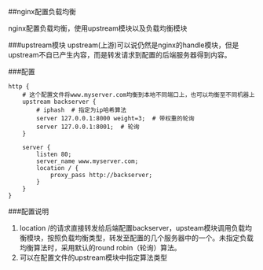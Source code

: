 ##nginx配置负载均衡

nginx配置负载均衡，使用upstream模块以及负载均衡模块

###upstream模块
upstream(上游)可以说仍然是nginx的handle模块，但是upstream不自已产生内容，而是转发请求到配置的后端服务器得到内容。

###配置
```
http {
	# 这个配置文件将www.myserver.com均衡到本地不同端口上，也可以均衡至不同机器上
	upstream backserver {
		# iphash  # 指定为ip哈希算法
		server 127.0.0.1:8000 weight=3;  # 带权重的轮询
		server 127.0.0.1:8001;  # 轮询
	}

	server {
		listen 80;
		server_name www.myserver.com;
		location / {
			proxy_pass http://backserver;
		}
	}
}
```

###配置说明
1. location /的请求直接转发给后端配置backserver，upsteam模块调用负载均衡模块，按照负载均衡类型，转发至配置的几个服务器中的一个。未指定负载均衡算法时，采用默认的round robin（轮询）算法。
2. 可以在配置文件的upstream模块中指定算法类型